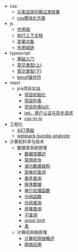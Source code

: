 - css
  - [元素显隐切换过渡效果](css/display.md)
  - [css模块化方案](css/css-modules.md)
- js
  - [作用域](js/scope.md)
  - [执行上下文栈](js/execute.md)
  - [变量对象](js/variable.md)
  - [作用域链](js/scope-chain.md)
- typescript
  - [基础入门](ts/base.md)
  - [常见类型(上)](ts/type-up.md)
  - [常见类型(下)](ts/type-down.md)
  - [keyof操作符](ts/keyof.md)
- react
  - jira项目实战
    - [项目初始化](react/jira/init.md)
    - [项目列表](react/jira/list.md)
    - [项目列表ts化](react/jira/ts.md)
    - [jwt、用户认证与异步请求](react/jira/login.md)
    - [css-in-js](react/jira/css-in-js.md)
- 工程化
  - [AST基础](project/ast.md)
  - [webpack-bundle-analyzer](project/analyzer.md)
- 计算机科学与技术
  - 数据库系统原理
    - [数据库概述](mysql/base/overview.md)
    - [常用命令](mysql/base/command.md)
    - [演示数据结构](mysql/base/demo.md)
    - [简单的查询](mysql/base/select.md)
    - [条件查询](mysql/base/conditions-select.md)
    - [排序数据](mysql/base/sort.md)
    - [单行处理函数](mysql/base/single-fn.md)
    - [分组函数](mysql/base/group-fn.md)
    - [分组查询](mysql/base/group-select.md)
    - [连接查询](mysql/base/connect-select.md)
    - [子查询](mysql/base/subquery.md)
    - [union limit](mysql/base/union-limit.md)
    - [表](mysql/base/table.md)
  - 计算机网络原理
    - [计算机网络概述](computer-network/overview.md)
    - [网络应用](computer-network/application.md)
  <!-- - 高等数学(工本)
    - [空间解析几何与向量代数](maths/one.md) -->


<!-- todo -->

<!-- 小程序 -->
<!-- 顶部导航组件，吸顶组件，埋点，活动组件页，监控 -->

<!-- react -->
<!-- 组件库，简易低代码 -->

<!-- 工程化 -->
<!-- 一系列流程，调试，包分析，构建速度等等，npm包发布 -->

<!-- 优化 -->
<!-- 长列表 loading ... -->
